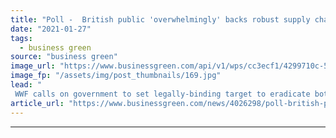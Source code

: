 ```yaml
---
title: "Poll -  British public 'overwhelmingly' backs robust supply chain deforestation laws"
date: "2021-01-27"
tags: 
  - business green
source: "business green"
image_url: "https://www.businessgreen.com/api/v1/wps/cc3ecf1/4299710c-5073-4989-b37d-e8cf59c9764a/4/Brazil-nut-trees-stand-isolated-on-a-soybean-plantation-Small-WW2142184-Marizilda-Cruppe-WWFUK-185x114.jpg"
image_fp: "/assets/img/post_thumbnails/169.jpg"
lead: "
 WWF calls on government to set legally-binding target to eradicate both legal and illegal deforestation from UK supply chains ..."
article_url: "https://www.businessgreen.com/news/4026298/poll-british-public-overwhelmingly-backs-robust-supply-chain-deforestation-laws"
---
```


---

